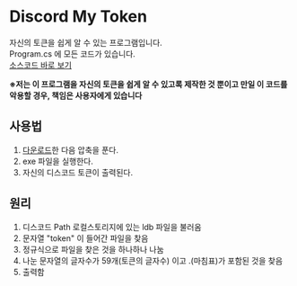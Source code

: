 # Discord My Token
자신의 토큰을 쉽게 알 수 있는 프로그램입니다. <br>
Program.cs 에 모든 코드가 있습니다. <br>
<a href="https://github.com/1-EXON/Discord-Token-Grabber/blob/master/TokenGrabber/TokenGrabber/Program.cs" target="_blank">소스코드 바로 보기
</a>

<b>※저는 이 프로그램을 자신의 토큰을 쉽게 알 수 있고록 제작한 것 뿐이고 만일 이 코드를 악용할 경우, 책임은 사용자에게 있습니다</b>

## 사용법
1. [다운로드](https://github.com/1-EXON/Discord-Token-Checker/archive/v1.0.zip)한 다음 압축을 푼다. <br>
2. exe 파일을 실행한다.
3. 자신의 디스코드 토큰이 출력된다.

## 원리
1. 디스코드 Path 로컬스토리지에 있는 ldb 파일을 불러옴
2. 문자열 "token" 이 들어간 파일을 찾음
3. 정규식으로 파일을 찾은 것을 하나하나 나눔
4. 나눈 문자열의 글자수가 59개(토큰의 글자수) 이고 .(마침표)가 포함된 것을 찾음
5. 출력함
